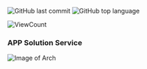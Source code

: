 ![GitHub last commit](https://img.shields.io/github/last-commit/Halsyon/Soluttion-Service?logo=github)
![GitHub top language](https://img.shields.io/github/languages/top/Halsyon/Soluttion-Service?logo=kotlin)

<p align="left">
    <img alt="ViewCount" src="https://views.whatilearened.today/views/github/Soluttion-Service/Generalization.svg">
</p>


### APP Solution Service


![Image of Arch](https://github.com/Halsyon/Soluttion-Service/blob/master/image/Screenshot_Eureka.png)